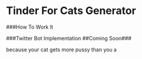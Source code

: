 # Tinder For Cats Generator

###How To Work It



###Twitter Bot Implementation
##Coming Soon###

because your cat gets more pussy than you
a
